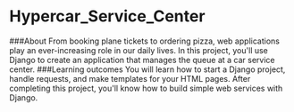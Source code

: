 # Hypercar_Service_Center

###About
From booking plane tickets to ordering pizza, web applications play an ever-increasing role in our daily lives. In this project, you'll use Django to create an application that manages the queue at a car service center.
###Learning outcomes
You will learn how to start a Django project, handle requests, and make templates for your HTML pages. After completing this project, you'll know how to build simple web services with Django.

